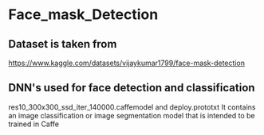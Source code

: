 # Face_mask_Detection

## Dataset is taken from
https://www.kaggle.com/datasets/vijaykumar1799/face-mask-detection

## DNN's used for face detection and classification
res10_300x300_ssd_iter_140000.caffemodel
and
deploy.prototxt 
It contains an image classification or image segmentation model that is intended to be trained in Caffe
